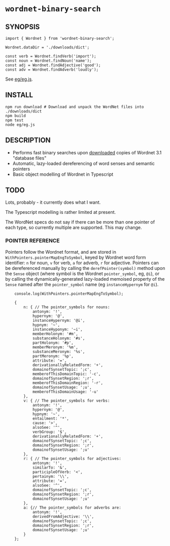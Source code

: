 # `wordnet-binary-search`

## SYNOPSIS

    import { Wordnet } from 'wordnet-binary-search';

    Wordnet.dataDir = './downloads/dict';

    const verb = Wordnet.findVerb('import');
    const noun = Wordnet.findNoun('name');
    const adj = Wordnet.findAdjective('good');
    const adv = Wordnet.findAdverb('loudly');

See [eg/eg.js](eg/eg.js).

## INSTALL

    npm run download # Download and unpack the WordNet files into ./downloads/dict
    npm build
    npm test
    node eg/eg.js

## DESCRIPTION

- Performs fast binary searches upon [downloaded](https://wordnet.princeton.edu/download/current-version) copies of Wordnet 3.1 "database files"
- Automatic, lazy-loaded dereferencing of word senses and semantic pointers
- Basic object modelling of Wordnet in Typescript

## TODO

Lots, probably - it currently does what I want.

The Typescript modelling is rather limited at present.

The WordNet specs do not say if there can be more than one pointer of each type, so currently multiple are supported. This may change.

### POINTER REFERENCE

Pointers follow the Wordnet format, and are stored in `WithPointers.pointerMapEngToSymbol`, keyed by Wordnet word form identifier: `n` for noun, `v` for verb, `a` for adverb, `r` for adjective. Pointers can be dereferenced manually by calling the `derefPointer(symbol)` method upon the `Sense` object (where symbol is the Wordnet `pointer_symbol`, eg, `@i`), or by calling the dynamically-generated lazy-loaded memoised property of the `Sense` named after the `pointer_symbol` name (eg `instanceHypernym` for `@i`).

```ecma
    console.log(WithPointers.pointerMapEngToSymbol);

    {
        n: { // The pointer_symbols for nouns:
            antonym: '!',
            hypernym: '@',
            instanceHypernym: '@i',
            hypnym: '~',
            instanceHyponym: '~i',
            memberHolonym: '#m',
            substanceHolonym: '#s',
            partHolonym: '#p',
            memberMeronym: '%m',
            substanceMeronym: '%s',
            partMeronym: '%p',
            attribute: '=',
            derivationallyRelatedForm: '+',
            domainofSynsetTopic: ';c',
            memberofThisDomainTopic: '-c',
            domainofSynsetRegion: ';r',
            memberofThisDomainRegion: '-r',
            domainofSynsetUsage: ';u',
            memberofThisDomainUsage: '-u'
        },
        v: { // The pointer_symbols for verbs:
            antonym: '!',
            hypernym: '@',
            hypnym: '~',
            entailment: '*',
            cause: '>',
            alsoSee: '^',
            verbGroup: '$',
            derivationallyRelatedForm: '+',
            domainofSynsetTopic: ';c',
            domainofSynsetRegion: ';r',
            domainofSynsetUsage: ';u'
        },
        r: { // The pointer_symbols for adjectives:
            antonym: '!',
            similarTo: '&',
            participleOfVerb: '<',
            pertainym: '\\',
            attribute: '=',
            alsoSee: '^',
            domainofSynsetTopic: ';c',
            domainofSynsetRegion: ';r',
            domainofSynsetUsage: ';u'
        },
        a: {// The pointer_symbols for adverbs are:
            antonym: '!',
            derivedFromAdjective: '\\',
            domainofSynsetTopic: ';c',
            domainofSynsetRegion: ';r',
            domainofSynsetUsage: ';u'
        }
    };
```
